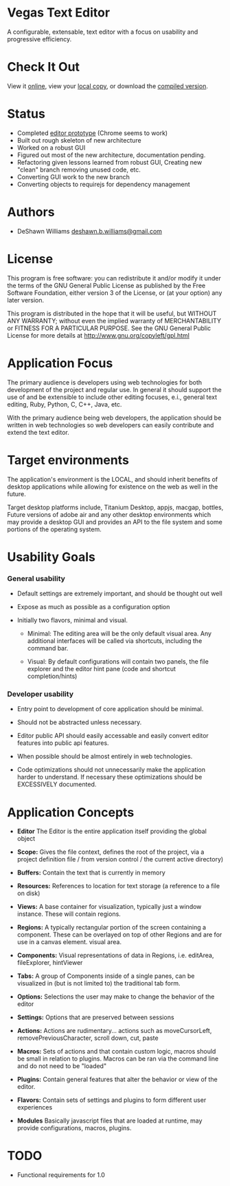 
Vegas Text Editor
=====================

  A configurable, extensable, text editor with a focus on usability and
  progressive efficiency.

Check It Out
=====================
  View it <a href="http://www.code.editor.vegasjs.com/master/src/vegas.html">online</a>,
  view your <a href="src/vegas.html">local copy</a>,
  or download the <a href="http://download.editor.vegasjs.com/">compiled version</a>.

Status
=====================
* Completed <a href="http://bit.ly/vegasprototype">editor prototype</a> (Chrome seems to work)
* Built out rough skeleton of new architecture
* Worked on a robust GUI
* Figured out most of the new architecture, documentation pending.
* Refactoring given lessons learned from robust GUI, Creating new "clean" branch removing unused code, etc.
* Converting GUI work to the new branch
* Converting objects to requirejs for dependency management

Authors
=====================
* DeShawn Williams <deshawn.b.williams@gmail.com>

License
=====================

  This program is free software: you can redistribute it and/or modify
  it under the terms of the GNU General Public License as published by
  the Free Software Foundation, either version 3 of the License, or
  (at your option) any later version.

  This program is distributed in the hope that it will be useful,
  but WITHOUT ANY WARRANTY; without even the implied warranty of
  MERCHANTABILITY or FITNESS FOR A PARTICULAR PURPOSE.  See the
  GNU General Public License for more details at
  http://www.gnu.org/copyleft/gpl.html

Application Focus
=====================

  The primary audience is developers using web technologies for both development
  of the project and regular use. In general it should support the use of and be
  extensible to include other editing focuses, e.i., general text editing, Ruby,
  Python, C, C++, Java, etc.

  With the primary audience being web developers, the application should be
  written in web technologies so web developers can easily contribute and extend
  the text editor.

Target environments
=====================

  The application's environment is the LOCAL, and should inherit benefits of
  desktop applications while allowing for existence on the web as well in the
  future.

  Target desktop platforms include, Titanium Desktop, appjs, macgap, bottles,
  Future versions of adobe air and any other desktop environments which may
  provide a desktop GUI and provides an API to the file system and some portions
  of the operating system.

 Usability Goals
=====================

### General usability ###

  - Default settings are extremely important, and should be thought out well

  - Expose as much as possible as a configuration option

  - Initially two flavors, minimal and visual.

     - Minimal: The editing area will be the only default visual area. Any
     additional interfaces will be called via shortcuts, including the command
     bar.

     - Visual: By default configurations will contain two panels, the file
     explorer and the editor hint pane (code and shortcut completion/hints)

### Developer usability ###

  - Entry point to development of core application should be minimal.

  - Should not be abstracted unless necessary.

  - Editor public API should easily accessable and easily convert editor
    features into public api features.

  - When possible should be almost entirely in web technologies.

  - Code optimizations should not unnecessarily make the application harder
   to understand. If necessary these optimizations should be EXCESSIVELY
   documented.

Application Concepts
=====================

  - **Editor**
     The Editor is the entire application itself providing the global object

  - **Scope:**
     Gives the file context, defines the root of the project, via a project
     definition file / from version control / the current active directory)

  - **Buffers:**
     Contain the text that is currently in memory

  - **Resources:**
     References to location for text storage (a reference to a file on disk)

  - **Views:**
     A base container for visualization, typically just a window instance. These
     will contain regions.

  - **Regions:**
     A typically rectangular portion of the screen containing a component. These
     can be overlayed on top of other Regions and are for use in a canvas element.
     visual area.

  - **Components:**
     Visual representations of data in Regions, i.e. editArea, fileExplorer, hintViewer

  - **Tabs:**
     A group of Components inside of a single panes, can be visualized in (but
     is not limited to) the traditional tab form.

  - **Options:**
      Selections the user may make to change the behavior of the editor

  - **Settings:**
      Options that are preserved between sessions

  - **Actions:**
     Actions are rudimentary... actions such as moveCursorLeft, removePreviousCharacter, scroll down, cut, paste

  - **Macros:**
     Sets of actions and that contain custom logic, macros should be small
     in relation to plugins. Macros can be ran via the command line and do not
     need to be "loaded"

  - **Plugins:**
     Contain general features that alter the behavior or view of the editor.

  - **Flavors:**
     Contain sets of settings and plugins to form different user experiences

  - **Modules**
     Basically javascript files that are loaded at runtime, may provide
     configurations, macros, plugins.

TODO
=====================
* Functional requirements for 1.0
